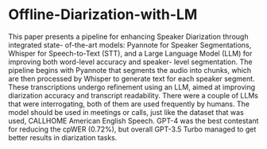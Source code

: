 # Offline-Diarization-with-LM

This paper presents a pipeline for enhancing Speaker Diarization through integrated state-
of-the-art models: Pyannote for Speaker Segmentations, Whisper for Speech-to-Text (STT),
and a Large Language Model (LLM) for improving both word-level accuracy and speaker-
level segmentation. The pipeline begins with Pyannote that segments the audio into chunks,
which are then processed by Whisper to generate text for each speaker segment. These
transcriptions undergo refinement using an LLM, aimed at improving diarization accuracy and
transcript readability. There were a couple of LLMs that were interrogating, both of them
are used frequently by humans. The model should be used in meetings or calls, just like the
dataset that was used, CALLHOME American English Speech. GPT-4 was the best contestant
for reducing the cpWER (0.72%), but overall GPT-3.5 Turbo managed to get better results
in diarization tasks.
